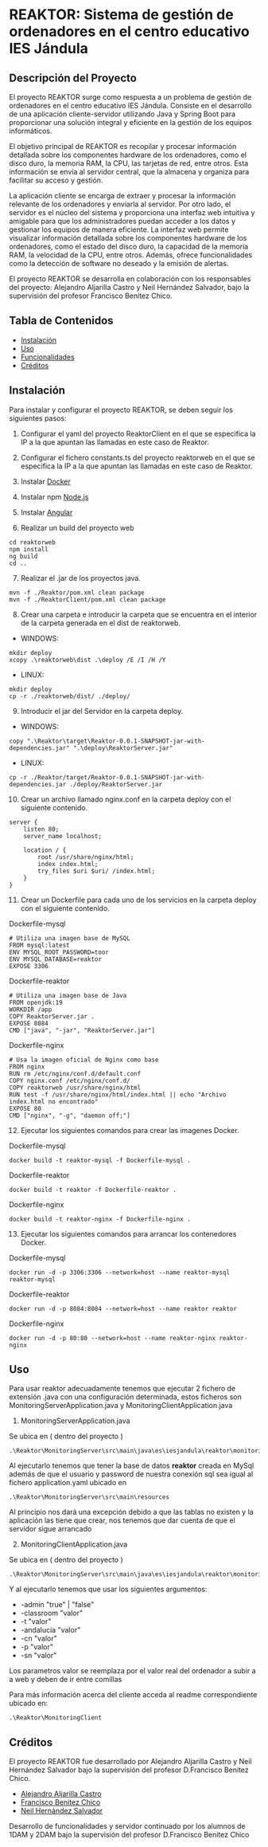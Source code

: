 # REAKTOR: Sistema de gestión de ordenadores en el centro educativo IES Jándula

## Descripción del Proyecto
El proyecto REAKTOR surge como respuesta a un problema de gestión de ordenadores en el centro educativo IES Jándula. Consiste en el desarrollo de una aplicación cliente-servidor utilizando Java y Spring Boot para proporcionar una solución integral y eficiente en la gestión de los equipos informáticos.

El objetivo principal de REAKTOR es recopilar y procesar información detallada sobre los componentes hardware de los ordenadores, como el disco duro, la memoria RAM, la CPU, las tarjetas de red, entre otros. Esta información se envía al servidor central, que la almacena y organiza para facilitar su acceso y gestión.

La aplicación cliente se encarga de extraer y procesar la información relevante de los ordenadores y enviarla al servidor. Por otro lado, el servidor es el núcleo del sistema y proporciona una interfaz web intuitiva y amigable para que los administradores puedan acceder a los datos y gestionar los equipos de manera eficiente. La interfaz web permite visualizar información detallada sobre los componentes hardware de los ordenadores, como el estado del disco duro, la capacidad de la memoria RAM, la velocidad de la CPU, entre otros. Además, ofrece funcionalidades como la detección de software no deseado y la emisión de alertas.

El proyecto REAKTOR se desarrolla en colaboración con los responsables del proyecto: Alejandro Aljarilla Castro y Neil Hernández Salvador, bajo la supervisión del profesor Francisco Benítez Chico.

## Tabla de Contenidos

- [Instalación](#instalación)
- [Uso](#uso)
- [Funcionalidades](#funcionalidades)
- [Créditos](#créditos)


## Instalación
Para instalar y configurar el proyecto REAKTOR, se deben seguir los siguientes pasos:
1. Configurar el yaml del proyecto ReaktorClient en el que se especifica la IP a la que apuntan las llamadas en este caso de Reaktor. <br>

2. Configurar el fichero constants.ts del proyecto reaktorweb en el que se especifica la IP a la que apuntan las llamadas en este caso de Reaktor. <br>

3. Instalar [Docker](https://www.docker.com/)

4. Instalar npm [Node.js](https://nodejs.org/es/)

5. Instalar [Angular](https://angular.io/)

6. Realizar un build del proyecto web
```
cd reaktorweb
npm install
ng build
cd ..
```

7. Realizar el .jar de los proyectos java. <br>
```
mvn -f ./Reaktor/pom.xml clean package
mvn -f ./ReaktorClient/pom.xml clean package
```

8. Crear una carpeta e introducir la carpeta que se encuentra en el interior de la carpeta generada en el dist de reaktorweb.

- WINDOWS:
```
mkdir deploy
xcopy .\reaktorweb\dist .\deploy /E /I /H /Y
```

- LINUX:
```
mkdir deploy
cp -r ./reaktorweb/dist/ ./deploy/
```

9. Introducir el jar del Servidor en la carpeta deploy. <br>

- WINDOWS:
```
copy ".\Reaktor\target\Reaktor-0.0.1-SNAPSHOT-jar-with-dependencies.jar" ".\deploy\ReaktorServer.jar"
```

- LINUX:
```
cp -r ./Reaktor/target/Reaktor-0.0.1-SNAPSHOT-jar-with-dependencies.jar ./deploy/ReaktorServer.jar
```

10. Crear un archivo llamado nginx.conf en la carpeta deploy con el siguiente contenido. <br>
```
server {
    listen 80;
    server_name localhost;

    location / {
        root /usr/share/nginx/html;
        index index.html;
        try_files $uri $uri/ /index.html;
    }
}
```

11. Crear un Dockerfile para cada uno de los servicios en la carpeta deploy con el siguiente contenido. <br>

Dockerfile-mysql
```
# Utiliza una imagen base de MySQL
FROM mysql:latest
ENV MYSQL_ROOT_PASSWORD=toor
ENV MYSQL_DATABASE=reaktor
EXPOSE 3306
```
Dockerfile-reaktor
```
# Utiliza una imagen base de Java
FROM openjdk:19
WORKDIR /app
COPY ReaktorServer.jar .
EXPOSE 8084
CMD ["java", "-jar", "ReaktorServer.jar"]
```
Dockerfile-nginx
```
# Usa la imagen oficial de Nginx como base
FROM nginx
RUN rm /etc/nginx/conf.d/default.conf
COPY nginx.conf /etc/nginx/conf.d/
COPY reaktorweb /usr/share/nginx/html
RUN test -f /usr/share/nginx/html/index.html || echo "Archivo index.html no encontrado"
EXPOSE 80
CMD ["nginx", "-g", "daemon off;"]
```

12. Ejecutar los siguientes comandos para crear las imagenes Docker. <br>

Dockerfile-mysql
```
docker build -t reaktor-mysql -f Dockerfile-mysql .
```
Dockerfile-reaktor
```
docker build -t reaktor -f Dockerfile-reaktor .
```
Dockerfile-nginx
```
docker build -t reaktor-nginx -f Dockerfile-nginx .
```

13. Ejecutar los siguientes comandos para arrancar los contenedores Docker. <br>

Dockerfile-mysql
```
docker run -d -p 3306:3306 --network=host --name reaktor-mysql reaktor-mysql
```
Dockerfile-reaktor
```
docker run -d -p 8084:8084 --network=host --name reaktor reaktor
```
Dockerfile-nginx
```
docker run -d -p 80:80 --network=host --name reaktor-nginx reaktor-nginx
```
## Uso

Para usar reaktor adecuadamente tenemos que ejecutar 2 fichero de extensión .java con una configuración determinada, estos ficheros son 
MonitoringServerApplication.java y MonitoringClientApplication.java

1. MonitoringServerApplication.java <br>

Se ubica en ( dentro del proyecto )
```
.\Reaktor\MonitoringServer\src\main\java\es\iesjandula\reaktor\monitoring_server
```
Al ejecutarlo tenemos que tener la base de datos <b>reaktor</b> creada en MySql además de que el usuario y password de nuestra conexión sql sea igual al fichero application.yaml ubicado en
```
.\Reaktor\MonitoringServer\src\main\resources
```
Al principio nos dará una excepción debido a que las tablas no existen y la aplicación las tiene que crear, nos tenemos que dar cuenta de que el servidor sigue arrancado

2. MonitoringClientApplication.java <br>

Se ubica en ( dentro del proyecto )
```
.\Reaktor\MonitoringServer\src\main\java\es\iesjandula\reaktor\monitoring_server
```
Y al ejecutarlo tenemos que usar los siguientes argumentos:
<ul>
    <li>-admin "true" | "false"</li>
    <li>-classroom "valor"</li>
    <li>-t "valor"</li>
    <li>-andalucia "valor"</li>
    <li>-cn "valor"</li>
    <li>-p "valor"</li>
    <li>-sn "valor"</li>
</ul>

Los parametros valor se reemplaza por el valor real del ordenador a subir a a web y deben de ir entre comillas

Para más información acerca del cliente acceda al readme correspondiente ubicado en:

```
.\Reaktor\MonitoringClient
```



## Créditos
El proyecto REAKTOR fue desarrollado por Alejandro Aljarilla Castro y Neil Hernández Salvador bajo la supervisión del profesor D.Francisco Benítez Chico.

- [Alejandro Aljarilla Castro](https://github.com/Aljarilla11)
- [Francisco Benítez Chico](https://www.linkedin.com/in/franciscobenitezchico/)
- [Neil Hernández Salvador](https://www.linkedin.com/in/neilhdez/)

Desarrollo de funcionalidades y servidor continuado por los alumnos de 1DAM y 2DAM bajo la supervisión del profesor D.Francisco Benítez Chico 
